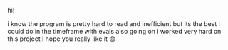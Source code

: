 hi!

i know the program is pretty hard to read and inefficient but its the best i could do in the timeframe with evals also going on 
i worked very hard on this project i hope you really like it 😊

